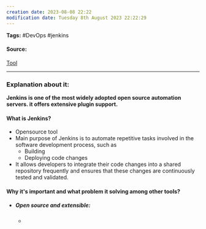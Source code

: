 ```yaml
---
creation date: 2023-08-08 22:22
modification date: Tuesday 8th August 2023 22:22:29
---
```


**Tags:** #DevOps #jenkins

#### Source:
[Tool](https://chat.openai.com/share/4a901cb9-f11d-4d07-9fa9-15404ff7b957)

--------------------------------------

### Explanation about it:

**Jenkins is one of the most widely adopted open source automation servers. it offers extensive plugin support.**

#### What is Jenkins?

* Opensource tool
* Main purpose of Jenkins is to automate repetitive tasks involved in the software development process, such as
	* Building
	* Deploying code changes
* It allows developers to integrate their code changes into a shared repository frequently and ensures that these changes are continuously tested and validated.

#### Why it's important and what problem it solving among other tools?

 * ##### Open source and extensible:
	 * 
